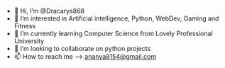 - 👋 Hi, I’m @Dracarys868
- 👀 I’m interested in Artificial intelligence, Python, WebDev, Gaming and Fitness
- 🌱 I’m currently learning Computer Science from Lovely Professional University
- 💞️ I’m looking to collaborate on python projects
- 📫 How to reach me --> ananya8154@gmail.com

<!---
Dracarys868/Dracarys868 is a ✨ special ✨ repository because its `README.md` (this file) appears on your GitHub profile.
You can click the Preview link to take a look at your changes.
--->
